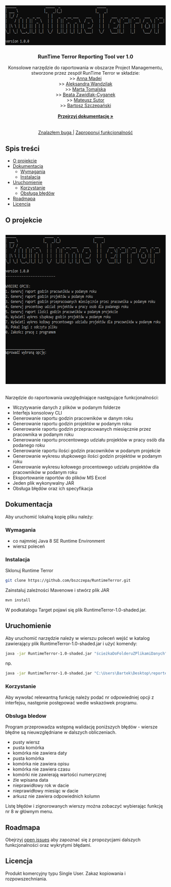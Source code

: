 

<!-- PROJECT SHIELDS -->
<!--
*** I'm using markdown "reference style" links for readability.
*** Reference links are enclosed in brackets [ ] instead of parentheses ( ).
*** See the bottom of this document for the declaration of the reference variables
*** for contributors-url, forks-url, etc. This is an optional, concise syntax you may use.
*** https://www.markdownguide.org/basic-syntax/#reference-style-links
-->


<!-- PROJECT LOGO -->
<br />
<p align="center">
  <a href="https://github.com/bszczepa/RuntimeTerror">
    <img src="images/logo.png" alt="Logo" width="700" height="125">
  </a>

  <h3 align="center">RunTime Terror Reporting Tool ver 1.0</h3>

  <p align="center">
    Konsolowe narzędzie do raportowania w obszarze Project Managementu, stworzone przez zespół RunTime Terror w składzie:
    <br /> >> <a href="https://github.com/AnnaMadej"> Anna Madej </a>
    <br /> >> <a href="https://github.com/sloppysheep"> Aleksandra Wandzilak </a>
    <br /> >> <a href="https://github.com/martatomalska"> Marta Tomalska </a>
    <br /> >> <a href="https://github.com/zawibe"> Beata Zawidlak-Cyganek </a>
    <br /> >> <a href="https://github.com/mateuszsutor"> Mateusz Sutor </a>
    <br /> >> <a href="https://github.com/bszczepa"> Bartosz Szczepański </a>
    <br/> 
    <br />
    <a href="https://github.com/bszczepa/RuntimeTerror"><strong>Przejrzyj dokumentację »</strong></a>
    <br />
    <br />
    <br/>
    <a href="https://github.com/bszczepa/RuntimeTerror/issues">Znalazłem buga </a>
    |
    <a href="https://github.com/bszczepa/RuntimeTerror/issues">Zaproponuj funkcjonalność </a>
  </p>
</p>



<!-- TABLE OF CONTENTS -->
## Spis treści

* [O projekcie](#o-projekcie)
* [Dokumentacja](#dokumentacja)
  * [Wymagania](#wymagania)
  * [Instalacja](#instalacja)
* [Uruchomienie](#uruchomienie)
  * [Korzystanie](#korzystanie)
  * [Obsługa błędów](#obsluga-bledow)
* [Roadmapa](#roadmapa)
* [Licencja](#licencja)


<!-- ABOUT THE PROJECT -->
## O projekcie

   <br />
  <a href="https://github.com/bszczepa/RuntimeTerror">
    <img src="images/interface.png" alt="Interface" width="720" height="469">
  </a>
   <br />
   <br />
   
Narzędzie do raportowania uwzględniające następujące funkcjonalności:
 - Wczytywanie danych z plików w podanym folderze
 - Interfejs konsolowy CLI
 - Generowanie raportu godzin pracowników w danym roku
 - Generowanie raportu godzin projektów w podanym roku
 - Generowanie raportu godzin przepracowanych miesięcznie przez pracownika w podanym roku
 - Generowanie raportu procentowego udziału projektów w pracy osób dla podanego roku
 - Generowanie raportu ilości godzin pracowników w podanym projekcie
 - Generowanie wykresu słupkowego ilości godzin projektów w podanym roku
 - Generowanie wykresu kołowego procentowego udziału projektów dla pracowników w podanym roku
 - Eksportowanie raportów do plików MS Excel
 - Jeden plik wykonywalny JAR
 - Obsługa błędów oraz ich specyfikacja

<!-- GETTING STARTED -->
## Dokumentacja

Aby uruchomić lokalną kopię pliku należy:

### Wymagania

- co najmniej Java 8 SE Runtime Environment
- wiersz poleceń

### Instalacja

Sklonuj Runtime Terror
```sh
git clone https://github.com/bszczepa/RuntimeTerror.git
```
 Zainstaluj zależności Mavenowe i stwórz plik JAR
```sh
mvn install
```
W podkatalogu Target pojawi się plik RuntimeTerror-1.0-shaded.jar.


<!-- USAGE EXAMPLES -->
## Uruchomienie

Aby uruchomić narzędzie należy w wierszu poleceń wejść w katalog zawierający plik RuntimeTerror-1.0-shaded.jar 
i użyć komendy:

```sh
java -jar RuntimeTerror-1.0-shaded.jar "ścieżkaDoFolderuZPlikamiDanych"
```
np. 
```sh
java -jar RuntimeTerror-1.0-shaded.jar "C:\Users\Bartek\Desktop\reporter-dane2"
```
### Korzystanie

Aby wywołać relewantną funkcję należy podać nr odpowiedniej opcji z interfejsu, następnie postępować wedle wskazówek programu. 

### Obsluga bledow

Program przeprowadza wstępną walidację poniższych błędów - wiersze błędne są nieuwzględniane w dalszych obliczeniach.

- pusty wiersz
- pusta komórka
- komórka nie zawiera daty
- pusta komórka 
- komórka nie zawiera opisu
- komórka nie zawiera czasu
- komórki nie zawierają wartości numerycznej
- źle wpisana data
- nieprawidłowy rok w dacie
- nieprawidłowy miesiąc w dacie
- arkusz nie zawiera odpowiednich kolumn

Listę błędów i zignorowanych wierszy można zobaczyć wybierając funkcję nr 8 w głównym menu.

<!-- ROADMAP -->
## Roadmapa

Obejrzyj [open issues](https://github.com/bszczepa/RuntimeTerror/issues)  aby zapoznać się z propozycjami dalszych funkcjonalności oraz wykrytymi błędami.


<!-- LICENSE -->
## Licencja

Produkt komercyjny typu Single User. Zakaz kopiowania i rozpowszechniania. 



<!-- MARKDOWN LINKS & IMAGES -->
<!-- https://www.markdownguide.org/basic-syntax/#reference-style-links -->
[contributors-shield]: https://img.shields.io/github/contributors/othneildrew/Best-README-Template.svg?style=flat-square
[contributors-url]: https://github.com/othneildrew/Best-README-Template/graphs/contributors
[forks-shield]: https://img.shields.io/github/forks/othneildrew/Best-README-Template.svg?style=flat-square
[forks-url]: https://github.com/othneildrew/Best-README-Template/network/members
[stars-shield]: https://img.shields.io/github/stars/othneildrew/Best-README-Template.svg?style=flat-square
[stars-url]: https://github.com/othneildrew/Best-README-Template/stargazers
[issues-shield]: https://img.shields.io/github/issues/othneildrew/Best-README-Template.svg?style=flat-square
[issues-url]: https://github.com/othneildrew/Best-README-Template/issues
[license-shield]: https://img.shields.io/github/license/othneildrew/Best-README-Template.svg?style=flat-square
[license-url]: https://github.com/othneildrew/Best-README-Template/blob/master/LICENSE.txt
[linkedin-shield]: https://img.shields.io/badge/-LinkedIn-black.svg?style=flat-square&logo=linkedin&colorB=555
[linkedin-url]: https://linkedin.com/in/othneildrew
[product-screenshot]: images/screenshot.png